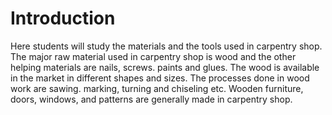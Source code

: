 # Introduction

Here students will study the materials and the tools used in carpentry shop. The major raw material used in carpentry shop is 
wood and the other helping materials are nails, screws. paints and glues. The wood is available in the market in different shapes 
and sizes. The processes done in wood work are sawing. marking, turning and chiseling etc. Wooden furniture, doors, windows, and 
patterns are generally made in carpentry shop.
